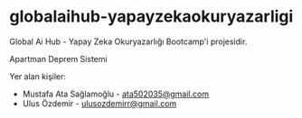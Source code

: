 # globalaihub-yapayzekaokuryazarligi
Global Ai Hub - Yapay Zeka Okuryazarlığı Bootcamp'i projesidir.

Apartman Deprem Sistemi

Yer alan kişiler:
 - Mustafa Ata Sağlamoğlu - ata502035@gmail.com
 - Ulus Özdemir - ulusozdemirr@gmail.com
